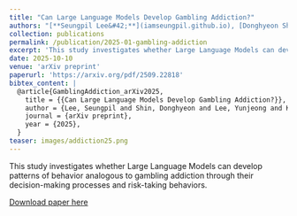 ```yaml
---
title: "Can Large Language Models Develop Gambling Addiction?"
authors: "[**Seungpil Lee&#42;**](iamseungpil.github.io), [Donghyeon Shin](https://scholar.google.com/citations?hl=en&user=J5BIlf8AAAAJ), Yunjeong Lee and [Sundong Kim†](https://sundong.kim/)"
collection: publications
permalink: /publication/2025-01-gambling-addiction
excerpt: 'This study investigates whether Large Language Models can develop patterns of behavior analogous to gambling addiction through their decision-making processes and risk-taking behaviors.'
date: 2025-10-10
venue: 'arXiv preprint'
paperurl: 'https://arxiv.org/pdf/2509.22818'
bibtex_content: |
  @article{GamblingAddiction_arXiv2025,
    title = {{Can Large Language Models Develop Gambling Addiction?}},
    author = {Lee, Seungpil and Shin, Donghyeon and Lee, Yunjeong and Kim, Sundong},
    journal = {arXiv preprint},
    year = {2025},
  }
teaser: images/addiction25.png
---
```


This study investigates whether Large Language Models can develop patterns of behavior analogous to gambling addiction through their decision-making processes and risk-taking behaviors.

[Download paper here](https://arxiv.org/pdf/2509.22818)

<!-- Recommended citation: Your Name, You. (2015). "Paper Title Number 3." <i>Journal 1</i>. 1(3). -->
